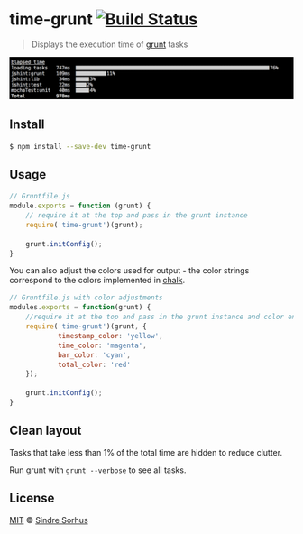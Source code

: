 # time-grunt [![Build Status](https://travis-ci.org/sindresorhus/time-grunt.svg?branch=master)](https://travis-ci.org/sindresorhus/time-grunt)

> Displays the execution time of [grunt](http://gruntjs.com) tasks

![screenshot](screenshot.png)


## Install

```bash
$ npm install --save-dev time-grunt
```


## Usage

```js
// Gruntfile.js
module.exports = function (grunt) {
	// require it at the top and pass in the grunt instance
	require('time-grunt')(grunt);

	grunt.initConfig();
}
```
You can also adjust the colors used for output - the color strings correspond
to the colors implemented in [chalk](https://www.npmjs.org/package/chalk).

```js
// Gruntfile.js with color adjustments
modules.exports = function(grunt) {
	//require it at the top and pass in the grunt instance and color entries
	require('time-grunt')(grunt, {
	        timestamp_color: 'yellow',
        	time_color: 'magenta',
        	bar_color: 'cyan',
        	total_color: 'red'
 	});

	grunt.initConfig();
}
```


## Clean layout

Tasks that take less than 1% of the total time are hidden to reduce clutter.

Run grunt with `grunt --verbose` to see all tasks.


## License

[MIT](http://opensource.org/licenses/MIT) © [Sindre Sorhus](http://sindresorhus.com)
